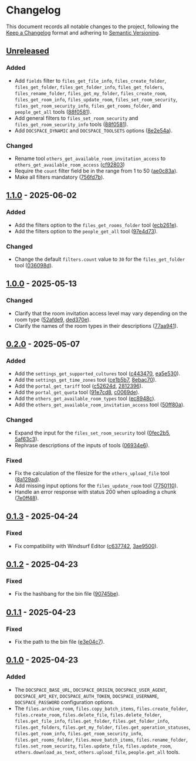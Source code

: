 # Changelog

This document records all notable changes to the project, following the [Keep a Changelog] format and adhering to [Semantic Versioning].

## [Unreleased]

<!-- There are no noticeable changes in version [unreleased]. -->

### Added

- Add `fields` filter to `files_get_file_info`, `files_create_folder`, `files_get_folder`, `files_get_folder_info`, `files_get_folders`, `files_rename_folder`, `files_get_my_folder`, `files_create_room`, `files_get_room_info`, `files_update_room`, `files_set_room_security`, `files_get_room_security_info`, `files_get_rooms_folder`, and `people_get_all` tools ([88f0581]).
- Add general filters to `files_set_room_security` and `files_get_room_security_info` tools ([88f0581]).
- Add `DOCSPACE_DYNAMIC` and `DOCSPACE_TOOLSETS` options ([8e2e54a]).

### Changed

- Rename tool `others_get_available_room_invitation_access` to `others_get_available_room_access` ([cf92803])
- Require the `count` filter field be in the range from 1 to 50 ([ae0c83a]).
- Make all filters mandatory ([756fd7b]).

## [1.1.0] - 2025-06-02

### Added

- Add the filters option to the `files_get_rooms_folder` tool ([ecb261e]).
- Add the filters option to the `people_get_all` tool ([97e4d73]).

### Changed

- Change the default `filters.count` value to `30` for the `files_get_folder` tool ([036098d]).

## [1.0.0] - 2025-05-13

### Changed

- Clarify that the room invitation access level may vary depending on the room type ([52afde9], [ded370e]).
- Clarify the names of the room types in their descriptions ([77aa941]).

## [0.2.0] - 2025-05-07

### Added

- Add the `settings_get_supported_cultures` tool ([c443470], [ea5e530]).
- Add the `settings_get_time_zones` tool ([ce1b5b7], [8ebac70]).
- Add the `portal_get_tariff` tool ([c52624d], [2812396]).
- Add the `portal_get_quota` tool ([91e7cd8], [c0069de]).
- Add the `others_get_available_room_types` tool ([ec8948c]).
- Add the `others_get_available_room_invitation_access` tool ([50ff80a]).

### Changed

- Expand the input for the `files_set_room_security` tool ([0fec2b5], [5af63c3]).
- Rephrase descriptions of the inputs of tools ([06934e6]).

### Fixed

- Fix the calculation of the filesize for the `others_upload_file` tool ([8a129ad]).
- Add missing input options for the `files_update_room` tool ([7750110]).
- Handle an error response with status 200 when uploading a chunk ([7e0ff48]).

## [0.1.3] - 2025-04-24

### Fixed

- Fix compatibility with Windsurf Editor ([c637742], [3ae9500]).

## [0.1.2] - 2025-04-23

### Fixed

- Fix the hashbang for the bin file ([90745be]).

## [0.1.1] - 2025-04-23

### Fixed

- Fix the path to the bin file ([e3e04c7]).

## [0.1.0] - 2025-04-23

### Added

- The `DOCSPACE_BASE_URL`, `DOCSPACE_ORIGIN`, `DOCSPACE_USER_AGENT`, `DOCSPACE_API_KEY`, `DOCSPACE_AUTH_TOKEN`, `DOCSPACE_USERNAME`, `DOCSPACE_PASSWORD` configuration options.
- The `files.archive_room`, `files.copy_batch_items`, `files.create_folder`, `files.create_room`, `files.delete_file`, `files.delete_folder`, `files.get_file_info`, `files.get_folder`, `files.get_folder_info`, `files.get_folders`, `files.get_my_folder`, `files.get_operation_statuses`, `files.get_room_info`, `files.get_room_security_info`, `files.get_rooms_folder`, `files.move_batch_items`, `files.rename_folder`, `files.set_room_security`, `files.update_file`, `files.update_room`, `others.download_as_text`, `others.upload_file`, `people.get_all` tools.

<!-- Footnotes -->

[Keep a Changelog]: https://keepachangelog.com/en/1.1.0/
[Semantic Versioning]: https://semver.org/spec/v2.0.0.html

[Unreleased]: https://github.com/onlyoffice/docspace-mcp/compare/v1.1.0...HEAD/
[1.1.0]: https://github.com/onlyoffice/docspace-mcp/compare/v1.0.0...v1.1.0/
[1.0.0]: https://github.com/onlyoffice/docspace-mcp/compare/v0.2.0...v1.0.0/
[0.2.0]: https://github.com/onlyoffice/docspace-mcp/compare/v0.1.3...v0.2.0/
[0.1.3]: https://github.com/onlyoffice/docspace-mcp/compare/v0.1.2...v0.1.3/
[0.1.2]: https://github.com/onlyoffice/docspace-mcp/compare/v0.1.1...v0.1.2/
[0.1.1]: https://github.com/onlyoffice/docspace-mcp/compare/v0.1.0...v0.1.1/
[0.1.0]: https://github.com/onlyoffice/docspace-mcp/releases/tag/v0.1.0/

[756fd7b]: https://github.com/onlyoffice/docspace-mcp/commit/756fd7bb8b97f6d0721b369fbcd265efe1a3686c/
[8e2e54a]: https://github.com/onlyoffice/docspace-mcp/commit/8e2e54a3f67647ea844047e90be189714baf677d/
[ae0c83a]: https://github.com/onlyoffice/docspace-mcp/commit/ae0c83aa87de4db1cf539547b866d656831eae94/
[88f0581]: https://github.com/onlyoffice/docspace-mcp/commit/88f058197e951b5451fb33378c5afed8164ff696/
[cf92803]: https://github.com/onlyoffice/docspace-mcp/commit/cf92803be37618cfef7bd1a313411ce775ea3cea/
[036098d]: https://github.com/onlyoffice/docspace-mcp/commit/036098db62ab4c4b29ab5e0b40c34ef1ced4efaa/
[97e4d73]: https://github.com/onlyoffice/docspace-mcp/commit/97e4d73bf6a740939e7b2223414ef82c45d4f8f0/
[ecb261e]: https://github.com/onlyoffice/docspace-mcp/commit/ecb261e0072f80bd6f989b813cc5f2823ac16c5d/
[77aa941]: https://github.com/onlyoffice/docspace-mcp/commit/77aa941cf0240d547d5c18a06dc26e26418313aa/
[ded370e]: https://github.com/onlyoffice/docspace-mcp/commit/ded370eb903008e6b8311d1e08604abe6ced464f/
[52afde9]: https://github.com/onlyoffice/docspace-mcp/commit/52afde93fdb637cd6b08af8564358ad95b25f99f/
[7e0ff48]: https://github.com/onlyoffice/docspace-mcp/commit/7e0ff480719118b0954e4cfcfc1a90d063f428c9/
[50ff80a]: https://github.com/onlyoffice/docspace-mcp/commit/50ff80a8ce87e4a838c6cb747fa927a284568242/
[ec8948c]: https://github.com/onlyoffice/docspace-mcp/commit/ec8948c271eb26eae2e953b886918afeb034215a/
[06934e6]: https://github.com/onlyoffice/docspace-mcp/commit/06934e6ae61256a619c8d01803047c019dac4048/
[7750110]: https://github.com/onlyoffice/docspace-mcp/commit/7750110bcbaa4590ede47f9fe3cc20a746046625/
[5af63c3]: https://github.com/onlyoffice/docspace-mcp/commit/5af63c36dc3f548bcf877171485574d53db0eb6b/
[0fec2b5]: https://github.com/onlyoffice/docspace-mcp/commit/0fec2b53dbb143b801193ac7965253ac91f7d259/
[c0069de]: https://github.com/onlyoffice/docspace-mcp/commit/c0069de16aaab2b0bde2653164563a312d38abb7/
[91e7cd8]: https://github.com/onlyoffice/docspace-mcp/commit/91e7cd84802a15ab53a93e8f611ba8ebbe5b7314/
[2812396]: https://github.com/onlyoffice/docspace-mcp/commit/28123964a9385498f06dd71438cbeab50a285f15/
[c52624d]: https://github.com/onlyoffice/docspace-mcp/commit/c52624d6c125174d27104978bcfbff73e43056f7/
[8ebac70]: https://github.com/onlyoffice/docspace-mcp/commit/8ebac7025ac1de75f1edd78b0c777688105301f6/
[ce1b5b7]: https://github.com/onlyoffice/docspace-mcp/commit/ce1b5b75fe082e4abaf3a74f232ee35463891db0/
[ea5e530]: https://github.com/onlyoffice/docspace-mcp/commit/ea5e5305abc8ca083420fea2014d8f85b0c361ec/
[c443470]: https://github.com/onlyoffice/docspace-mcp/commit/c44347084d3e51e6fd6e174af580085768539f9b/
[8a129ad]: https://github.com/onlyoffice/docspace-mcp/commit/8a129ad28ddd588123af044f74c51f8a7043eb0d/
[3ae9500]: https://github.com/onlyoffice/docspace-mcp/commit/3ae95005e7c0b1a5f40e0401cd6d41ab6939b675/
[c637742]: https://github.com/onlyoffice/docspace-mcp/commit/c63774232644f9479d54768b527f81390959b513/
[90745be]: https://github.com/onlyoffice/docspace-mcp/commit/90745beb9a5827bd8a7a57fc72fe84468403e26b/
[e3e04c7]: https://github.com/onlyoffice/docspace-mcp/commit/e3e04c7435b753a0bfa0b56f3c2b00ffa77e13d3/
